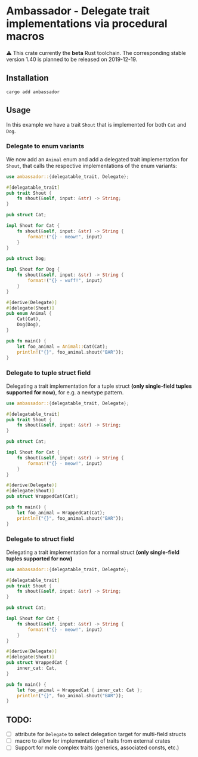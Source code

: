 # Ambassador - Delegate trait implementations via procedural macros

⚠️ This crate currently the **beta** Rust toolchain. The corresponding stable version 1.40 is planned to be released on 2019-12-19.

## Installation

```
cargo add ambassador
```

## Usage

In this example we have a trait `Shout` that is implemented for both `Cat` and `Dog`.

### Delegate to enum variants

We now add an `Animal` enum and add a delegated trait implementation for `Shout`,
that calls the respective implementations of the enum variants:

```rust
use ambassador::{delegatable_trait, Delegate};

#[delegatable_trait]
pub trait Shout {
    fn shout(&self, input: &str) -> String;
}

pub struct Cat;

impl Shout for Cat {
    fn shout(&self, input: &str) -> String {
        format!("{} - meow!", input)
    }
}

pub struct Dog;

impl Shout for Dog {
    fn shout(&self, input: &str) -> String {
        format!("{} - wuff!", input)
    }
}

#[derive(Delegate)]
#[delegate(Shout)]
pub enum Animal {
    Cat(Cat),
    Dog(Dog),
}

pub fn main() {
    let foo_animal = Animal::Cat(Cat);
    println!("{}", foo_animal.shout("BAR"));
}
```

### Delegate to tuple struct field

Delegating a trait implementation for a tuple struct **(only single-field tuples supported for now)**, for e.g. a newtype pattern.

```rust
use ambassador::{delegatable_trait, Delegate};

#[delegatable_trait]
pub trait Shout {
    fn shout(&self, input: &str) -> String;
}

pub struct Cat;

impl Shout for Cat {
    fn shout(&self, input: &str) -> String {
        format!("{} - meow!", input)
    }
}

#[derive(Delegate)]
#[delegate(Shout)]
pub struct WrappedCat(Cat);

pub fn main() {
    let foo_animal = WrappedCat(Cat);
    println!("{}", foo_animal.shout("BAR"));
}
```

### Delegate to struct field

Delegating a trait implementation for a normal struct **(only single-field tuples supported for now)**

```rust
use ambassador::{delegatable_trait, Delegate};

#[delegatable_trait]
pub trait Shout {
    fn shout(&self, input: &str) -> String;
}

pub struct Cat;

impl Shout for Cat {
    fn shout(&self, input: &str) -> String {
        format!("{} - meow!", input)
    }
}

#[derive(Delegate)]
#[delegate(Shout)]
pub struct WrappedCat {
    inner_cat: Cat,
}

pub fn main() {
    let foo_animal = WrappedCat { inner_cat: Cat };
    println!("{}", foo_animal.shout("BAR"));
}
```


## TODO:

- [ ] attribute for `Delegate` to select delegation target for multi-field structs
- [ ] macro to allow for implementation of traits from external crates
- [ ] Support for mole complex traits (generics, associated consts, etc.)
